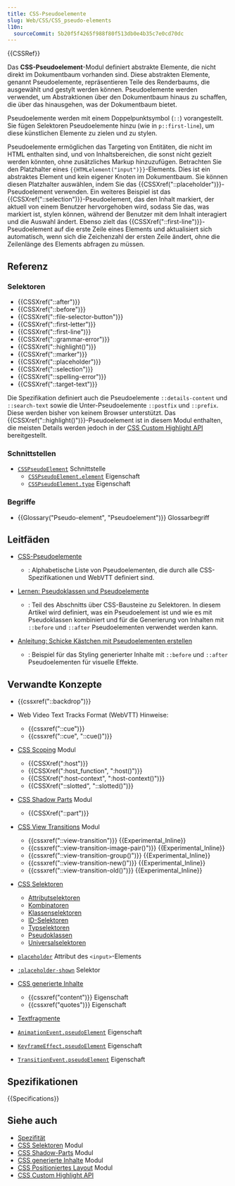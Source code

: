 ```yaml
---
title: CSS-Pseudoelemente
slug: Web/CSS/CSS_pseudo-elements
l10n:
  sourceCommit: 5b20f5f4265f988f80f513db0e4b35c7e0cd70dc
---
```


{{CSSRef}}

Das **CSS-Pseudoelement**-Modul definiert abstrakte Elemente, die nicht direkt im Dokumentbaum vorhanden sind. Diese abstrakten Elemente, genannt Pseudoelemente, repräsentieren Teile des Renderbaums, die ausgewählt und gestylt werden können. Pseudoelemente werden verwendet, um Abstraktionen über den Dokumentbaum hinaus zu schaffen, die über das hinausgehen, was der Dokumentbaum bietet.

Pseudoelemente werden mit einem Doppelpunktsymbol (`::`) vorangestellt. Sie fügen Selektoren Pseudoelemente hinzu (wie in `p::first-line`), um diese künstlichen Elemente zu zielen und zu stylen.

Pseudoelemente ermöglichen das Targeting von Entitäten, die nicht im HTML enthalten sind, und von Inhaltsbereichen, die sonst nicht gezielt werden könnten, ohne zusätzliches Markup hinzuzufügen. Betrachten Sie den Platzhalter eines `{{HTMLelement("input")}}`-Elements. Dies ist ein abstraktes Element und kein eigener Knoten im Dokumentbaum. Sie können diesen Platzhalter auswählen, indem Sie das {{CSSXref("::placeholder")}}-Pseudoelement verwenden. Ein weiteres Beispiel ist das {{CSSXref("::selection")}}-Pseudoelement, das den Inhalt markiert, der aktuell von einem Benutzer hervorgehoben wird, sodass Sie das, was markiert ist, stylen können, während der Benutzer mit dem Inhalt interagiert und die Auswahl ändert. Ebenso zielt das {{CSSXref("::first-line")}}-Pseudoelement auf die erste Zeile eines Elements und aktualisiert sich automatisch, wenn sich die Zeichenzahl der ersten Zeile ändert, ohne die Zeilenlänge des Elements abfragen zu müssen.

## Referenz

### Selektoren

- {{CSSXref("::after")}}
- {{CSSXref("::before")}}
- {{CSSXref("::file-selector-button")}}
- {{CSSXref("::first-letter")}}
- {{CSSXref("::first-line")}}
- {{CSSXref("::grammar-error")}}
- {{CSSXref("::highlight()")}}
- {{CSSXref("::marker")}}
- {{CSSXref("::placeholder")}}
- {{CSSXref("::selection")}}
- {{CSSXref("::spelling-error")}}
- {{CSSXref("::target-text")}}

Die Spezifikation definiert auch die Pseudoelemente `::details-content` und `::search-text` sowie die Unter-Pseudoelemente `::postfix` und `::prefix`. Diese werden bisher von keinem Browser unterstützt. Das {{CSSXref("::highlight()")}}-Pseudoelement ist in diesem Modul enthalten, die meisten Details werden jedoch in der [CSS Custom Highlight API](/de/docs/Web/API/CSS_Custom_Highlight_API) bereitgestellt.

### Schnittstellen

- [`CSSPseudoElement`](/de/docs/Web/API/CSSPseudoElement) Schnittstelle
  - [`CSSPseudoElement.element`](/de/docs/Web/API/CSSPseudoElement/element) Eigenschaft
  - [`CSSPseudoElement.type`](/de/docs/Web/API/CSSPseudoElement/type) Eigenschaft

### Begriffe

- {{Glossary("Pseudo-element", "Pseudoelement")}} Glossarbegriff

## Leitfäden

- [CSS-Pseudoelemente](/de/docs/Web/CSS/Pseudo-elements)

  - : Alphabetische Liste von Pseudoelementen, die durch alle CSS-Spezifikationen und WebVTT definiert sind.

- [Lernen: Pseudoklassen und Pseudoelemente](/de/docs/Learn_web_development/Core/Styling_basics/Pseudo_classes_and_elements)

  - : Teil des Abschnitts über CSS-Bausteine zu Selektoren. In diesem Artikel wird definiert, was ein Pseudoelement ist und wie es mit Pseudoklassen kombiniert und für die Generierung von Inhalten mit `::before` und `::after` Pseudoelementen verwendet werden kann.

- [Anleitung: Schicke Kästchen mit Pseudoelementen erstellen](/de/docs/Learn_web_development/Howto/Solve_CSS_problems/Create_fancy_boxes#pseudo-elements)

  - : Beispiel für das Styling generierter Inhalte mit `::before` und `::after` Pseudoelementen für visuelle Effekte.

## Verwandte Konzepte

- {{cssxref("::backdrop")}}

- Web Video Text Tracks Format (WebVTT) Hinweise:

  - {{cssxref("::cue")}}
  - {{cssxref("::cue", "::cue()")}}

- [CSS Scoping](/de/docs/Web/CSS/CSS_scoping) Modul

  - {{CSSXref(":host")}}
  - {{CSSXref(":host_function", ":host()")}}
  - {{CSSXref(":host-context", ":host-context()")}}
  - {{CSSXref("::slotted", "::slotted()")}}

- [CSS Shadow Parts](/de/docs/Web/CSS/CSS_shadow_parts) Modul

  - {{CSSXref("::part")}}

- [CSS View Transitions](/de/docs/Web/CSS/CSS_view_transitions) Modul

  - {{cssxref("::view-transition")}} {{Experimental_Inline}}
  - {{cssxref("::view-transition-image-pair()")}} {{Experimental_Inline}}
  - {{cssxref("::view-transition-group()")}} {{Experimental_Inline}}
  - {{cssxref("::view-transition-new()")}} {{Experimental_Inline}}
  - {{cssxref("::view-transition-old()")}} {{Experimental_Inline}}

- [CSS Selektoren](/de/docs/Web/CSS/CSS_selectors)

  - [Attributselektoren](/de/docs/Web/CSS/Attribute_selectors)
  - [Kombinatoren](/de/docs/Web/CSS/CSS_selectors/Selectors_and_combinators#combinators)
  - [Klassenselektoren](/de/docs/Web/CSS/Class_selectors)
  - [ID-Selektoren](/de/docs/Web/CSS/ID_selectors)
  - [Typselektoren](/de/docs/Web/CSS/Type_selectors)
  - [Pseudoklassen](/de/docs/Web/CSS/Pseudo-classes)
  - [Universalselektoren](/de/docs/Web/CSS/Universal_selectors)

- [`placeholder`](/de/docs/Web/HTML/Element/input#placeholder) Attribut des `<input>`-Elements
- [`:placeholder-shown`](/de/docs/Web/CSS/:placeholder-shown) Selektor

- [CSS generierte Inhalte](/de/docs/Web/CSS/CSS_generated_content)

  - {{cssxref("content")}} Eigenschaft
  - {{cssxref("quotes")}} Eigenschaft

- [Textfragmente](/de/docs/Web/URI/Fragment/Text_fragments)

- [`AnimationEvent.pseudoElement`](/de/docs/Web/API/AnimationEvent/pseudoElement) Eigenschaft
- [`KeyframeEffect.pseudoElement`](/de/docs/Web/API/KeyframeEffect/pseudoElement) Eigenschaft
- [`TransitionEvent.pseudoElement`](/de/docs/Web/API/TransitionEvent/pseudoElement) Eigenschaft

## Spezifikationen

{{Specifications}}

## Siehe auch

- [Spezifität](/de/docs/Web/CSS/Specificity)
- [CSS Selektoren](/de/docs/Web/CSS/CSS_selectors) Modul
- [CSS Shadow-Parts](/de/docs/Web/CSS/CSS_shadow_parts) Modul
- [CSS generierte Inhalte](/de/docs/Web/CSS/CSS_generated_content) Modul
- [CSS Positioniertes Layout](/de/docs/Web/CSS/CSS_positioned_layout) Modul
- [CSS Custom Highlight API](/de/docs/Web/API/CSS_Custom_Highlight_API)

